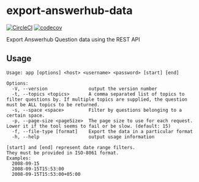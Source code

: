 # export-answerhub-data
[![CircleCI](https://circleci.com/gh/zerkz/export-answerhub-data/tree/master.svg?style=svg)](https://circleci.com/gh/zerkz/export-answerhub-data/tree/master)
[![codecov](https://codecov.io/gh/zerkz/export-answerhub-data/branch/master/graph/badge.svg)](https://codecov.io/gh/zerkz/export-answerhub-data)

Export Answerhub Question data using the REST API

## Usage
```
Usage: app [options] <host> <username> <password> [start] [end]

Options:
  -V, --version               output the version number
  -t, --topics <topics>       A comma separated list of topics to filter questions by. If multiple topics are supplied, the question must be ALL topics to be returned.
  -s, --space <space>         Filter by questions belonging to a certain space.
  -p, --page-size <pageSize>  The page size to use for each request. Lower it if the tool seems to fail or be slow. (default: 15)
  -f, --file-type [format]    Export the data in a particular format
  -h, --help                  output usage information

[start] and [end] represent date range filters.
They must be provided in ISO-8061 format.
Examples:
  2008-09-15
  2008-09-15T15:53:00
  2008-09-15T15:53:00+05:00
```